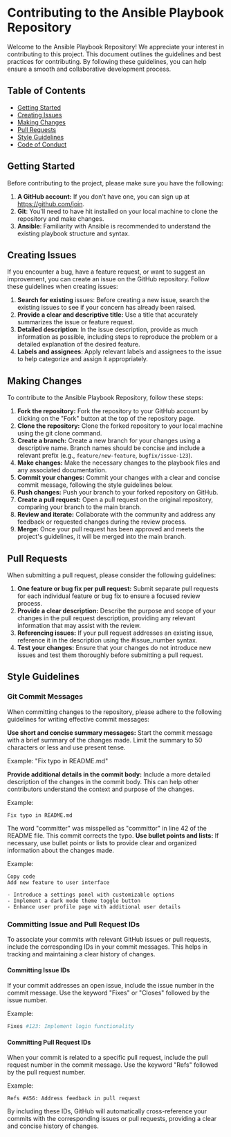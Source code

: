 # Contributing to the Ansible Playbook Repository
Welcome to the Ansible Playbook Repository! We appreciate your interest in contributing to this project. This document outlines the guidelines and best practices for contributing. By following these guidelines, you can help ensure a smooth and collaborative development process.

## Table of Contents
- [Getting Started](#getting-started)
- [Creating Issues](#creating-issues)
- [Making Changes](#making-changes)
- [Pull Requests](#pull-requests)
- [Style Guidelines](#style-guidelines)
- [Code of Conduct](./CODE_OF_CONDUCT.md)
## Getting Started
Before contributing to the project, please make sure you have the following:

1. **A GitHub account:** If you don't have one, you can sign up at https://github.com/join.
2. **Git**: You'll need to have hit installed on your local machine to clone the repository and make changes.
3. **Ansible**: Familiarity with Ansible is recommended to understand the existing playbook structure and syntax.
## Creating Issues
If you encounter a bug, have a feature request, or want to suggest an improvement, you can create an issue on the GitHub repository. Follow these guidelines when creating issues:

1. **Search for existing** issues: Before creating a new issue, search the existing issues to see if your concern has already been raised.
2. **Provide a clear and descriptive title:** Use a title that accurately summarizes the issue or feature request.
3. **Detailed description**: In the issue description, provide as much information as possible, including steps to reproduce the problem or a detailed explanation of the desired feature.
4. **Labels and assignees**: Apply relevant labels and assignees to the issue to help categorize and assign it appropriately.
## Making Changes
To contribute to the Ansible Playbook Repository, follow these steps:

1. **Fork the repository:** Fork the repository to your GitHub account by clicking on the "Fork" button at the top of the repository page.
2. **Clone the repository:** Clone the forked repository to your local machine using the git clone command.
3. **Create a branch:** Create a new branch for your changes using a descriptive name. Branch names should be concise and include a relevant prefix (e.g., `feature/new-feature`, `bugfix/issue-123`).
4. **Make changes:** Make the necessary changes to the playbook files and any associated documentation.
5. **Commit your changes:** Commit your changes with a clear and concise commit message, following the style guidelines below.
6. **Push changes:** Push your branch to your forked repository on GitHub.
7. **Create a pull request:** Open a pull request on the original repository, comparing your branch to the main branch.
8. **Review and iterate:** Collaborate with the community and address any feedback or requested changes during the review process.
9. **Merge:** Once your pull request has been approved and meets the project's guidelines, it will be merged into the main branch.
## Pull Requests
When submitting a pull request, please consider the following guidelines:

1. **One feature or bug fix per pull request:** Submit separate pull requests for each individual feature or bug fix to ensure a focused review process.
2. **Provide a clear description:** Describe the purpose and scope of your changes in the pull request description, providing any relevant information that may assist with the review.
3. **Referencing issues:** If your pull request addresses an existing issue, reference it in the description using the #issue_number syntax.
4. **Test your changes:** Ensure that your changes do not introduce new issues and test them thoroughly before submitting a pull request.
## Style Guidelines
### Git Commit Messages
When committing changes to the repository, please adhere to the following guidelines for writing effective commit messages:

**Use short and concise summary messages:** Start the commit message with a brief summary of the changes made. Limit the summary to 50 characters or less and use present tense.

Example: "Fix typo in README.md"

**Provide additional details in the commit body:** Include a more detailed description of the changes in the commit body. This can help other contributors understand the context and purpose of the changes.

Example:

```text
Fix typo in README.md
```

The word "committer" was misspelled as "committor" in line 42 of the README file. This commit corrects the typo.
**Use bullet points and lists:** If necessary, use bullet points or lists to provide clear and organized information about the changes made.

Example:

```text
Copy code
Add new feature to user interface

- Introduce a settings panel with customizable options
- Implement a dark mode theme toggle button
- Enhance user profile page with additional user details
```
### Committing Issue and Pull Request IDs
To associate your commits with relevant GitHub issues or pull requests, include the corresponding IDs in your commit messages. This helps in tracking and maintaining a clear history of changes.

#### Committing Issue IDs
If your commit addresses an open issue, include the issue number in the commit message. Use the keyword "Fixes" or "Closes" followed by the issue number.

Example:

```bash
Fixes #123: Implement login functionality
```
#### Committing Pull Request IDs
When your commit is related to a specific pull request, include the pull request number in the commit message. Use the keyword "Refs" followed by the pull request number.

Example:

```text
Refs #456: Address feedback in pull request
```
By including these IDs, GitHub will automatically cross-reference your commits with the corresponding issues or pull requests, providing a clear and concise history of changes.
